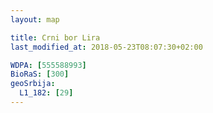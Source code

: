 ```yaml
---
layout: map

title: Crni bor Lira
last_modified_at: 2018-05-23T08:07:30+02:00

WDPA: [555588993]
BioRaS: [300]
geoSrbija:
  L1_182: [29]
---
```

